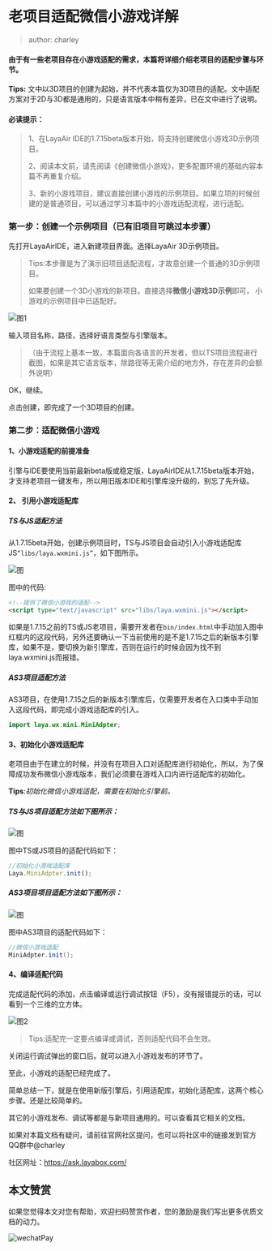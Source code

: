# 老项目适配微信小游戏详解

> author: charley

#### 由于有一些老项目存在小游戏适配的需求，本篇将详细介绍老项目的适配步骤与环节。

**Tips:** 文中以3D项目的创建为起始，并不代表本篇仅为3D项目的适配。文中适配方案对于2D与3D都是通用的，只是语言版本中稍有差异，已在文中进行了说明。

#### 必读提示：

> 1、在LayaAir IDE的1.7.15beta版本开始，将支持创建微信小游戏3D示例项目。
>
> 2、阅读本文前，请先阅读《创建微信小游戏》，更多配置环境的基础内容本篇不再重复介绍。
>
> 3、新的小游戏项目，建议直接创建小游戏的示例项目。如果立项的时候创建的是普通项目，可以通过学习本篇中的小游戏适配流程，进行适配。



### 第一步：创建一个示例项目（已有旧项目可跳过本步骤）

先打开LayaAirIDE，进入新建项目界面。选择LayaAir 3D示例项目。

> Tips:本步骤是为了演示旧项目适配流程，才故意创建一个普通的3D示例项目。
>
> 如果要创建一个3D小游戏的新项目。直接选择**微信小游戏3D示例**即可， 小游戏的示例项目中已适配好。

![图1](img/1.png) 

输入项目名称，路径，选择好语言类型与引擎版本。

> （由于流程上基本一致，本篇面向各语言的开发者，但以TS项目流程进行截图，如果是其它语言版本，除路径等无需介绍的地方外，存在差异的会额外说明）

OK，继续。

点击创建，即完成了一个3D项目的创建。



### 第二步：适配微信小游戏

#### 1、小游戏适配的前提准备

引擎与IDE要使用当前最新beta版或稳定版，LayaAirIDE从1.7.15beta版本开始，才支持老项目一键发布，所以用旧版本IDE和引擎库没升级的，别忘了先升级。



#### 2、 引用小游戏适配库

##### TS与JS适配方法

从1.7.15beta开始，创建示例项目时，TS与JS项目会自动引入小游戏适配库JS`“libs/laya.wxmini.js”`，如下图所示。

![图](img/17.png) 

图中的代码:

```html
<!--提供了微信小游戏的适配-->
<script type="text/javascript" src="libs/laya.wxmini.js"></script>
```

如果是1.7.15之前的TS或JS老项目，需要开发者在`bin/index.html`中手动加入图中红框内的这段代码，另外还要确认一下当前使用的是不是1.7.15之后的新版本引擎库，如果不是，要切换为新引擎库，否则在运行的时候会因为找不到laya.wxmini.js而报错。

##### AS3项目适配方法

AS3项目，在使用1.7.15之后的新版本引擎库后，仅需要开发者在入口类中手动加入这段代码，即完成小游戏适配库的引入。

```java
import laya.wx.mini.MiniAdpter;
```


#### 3、初始化小游戏适配库

老项目由于在建立的时候，并没有在项目入口对适配库进行初始化，所以，为了保障成功发布微信小游戏版本，我们必须要在游戏入口内进行适配库的初始化。

**Tips**:*初始化微信小游戏适配，需要在初始化引擎前。*

##### TS与JS项目适配方法如下图所示：

![图](img/18.png) 

图中TS或JS项目的适配代码如下：

```typescript
//初始化小游戏适配库
Laya.MiniAdpter.init();
```

##### AS3项目项目适配方法如下图所示：

![图](img/6.png) 

图中AS3项目的适配代码如下：

```java
//微信小游戏适配
MiniAdpter.init();
```



#### 4、编译适配代码

完成适配代码的添加，点击编译或运行调试按钮（F5），没有报错提示的话，可以看到一个三维的立方体。

![图2](img/2.png) 

> Tips:适配完一定要点编译或调试，否则适配代码不会生效。

关闭运行调试弹出的窗口后。就可以进入小游戏发布的环节了。

至此，小游戏的适配已经完成了。

简单总结一下，就是在使用新版引擎后，引用适配库，初始化适配库，这两个核心步骤。还是比较简单的。

其它的小游戏发布、调试等都是与新项目通用的。可以查看其它相关的文档。

如果对本篇文档有疑问，请前往官网社区提问，也可以将社区中的链接发到官方QQ群中@charley

社区网址：https://ask.layabox.com/



## 本文赞赏

如果您觉得本文对您有帮助，欢迎扫码赞赏作者，您的激励是我们写出更多优质文档的动力。

![wechatPay](../../../wechatPay.jpg)